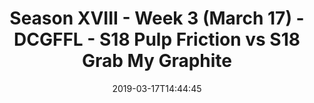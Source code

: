 ---
title: Season XVIII - Week 3 (March 17) - DCGFFL - S18 Pulp Friction vs S18 Grab My
  Graphite
teams-score:
- team: _teams/s18-orange.md
  score: 28
- team: _teams/graphite.md
  score: 18
mvp: Jared Lucas (Orange), Cameron Burrell (Graphite)
game-ball: ''
season: 16
week: 3
date: '2019-03-17T14:44:45'
pageid: season-xviii-week-3-march-18-6939-vs-6918
---